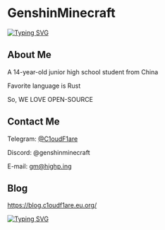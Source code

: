 # GenshinMinecraft

[![Typing SVG](https://readme-typing-svg.herokuapp.com?font=Agbalumo&pause=1000&random=false&width=435&lines=Hi%2C+There+is+GenshinMinecraft)](https://git.io/typing-svg)

## About Me

A 14-year-old junior high school student from China

Favorite language is Rust

So, WE LOVE OPEN-SOURCE

## Contact Me

Telegram: [@C1oudF1are](https://t.me/c1oudf1are)

Discord: @genshinminecraft

E-mail: gm@highp.ing

## Blog
<https://blog.c1oudf1are.eu.org/>

[![Typing SVG](https://readme-typing-svg.herokuapp.com?font=Pixelify+Sans&size=40&pause=1000&random=false&width=800&lines=WE+LOVE+OPEN-SOURCE+--Arduino)](https://git.io/typing-svg)
